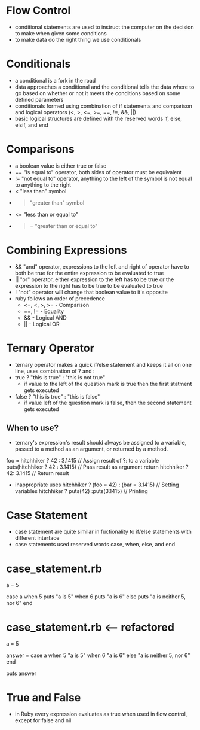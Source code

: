 # Flow Control
-  conditional statements are used to instruct the computer on the decision to make when given some conditions
- to make data do the right thing we use conditionals

# Conditionals
- a conditional is a fork in the road
- data approaches a conditional and the conditional tells the data where to go based on whether or not it meets the conditions based on some defined parameters
- conditionals formed using combination of if statements and comparison and logical operators (<, >, <=, >=, ==, !=, &&, ||)
- basic logical structures are defined with the reserved words if, else, elsif, and end

# Comparisons
-  a boolean value is either true or false
- == "is equal to" operator, both sides of operator must be equivalent
- != "not equal to" operator, anything to the left of the symbol is not equal to anything to the right
- < "less than" symbol
- > "greater than" symbol
- <= "less than or equal to"
- >= "greater than or equal to"

# Combining Expressions
- && "and" operator, expressions to the left and right of operator have to both be true for the entire expression to be evaluated to true
- || "or" operator, either expression to the left has to be true or the expression to the right has to be true to be evaluated to true
- ! "not" operator will change that boolean value to it's opposite
- ruby follows an order of precedence
  - <=, <, >, >= - Comparison
  - ==, != - Equality
  - && - Logical AND
  - || - Logical OR

# Ternary Operator
- ternary operator makes a quick if/else statement and keeps it all on one line, uses combination of ? and :
- true ? "this is true" : "this is not true"
  - if value to the left of the question mark is true then the first statment gets executed
- false ? "this is true" : "this is false"
  - if value left of the question mark is false, then the second statement gets executed
## When to use?
- ternary's expression's result should always be assigned to a variable, passed to a method as an argument, or returned by a method.

foo = hitchhiker ? 42 : 3.1415    // Assign result of ?: to a variable
puts(hitchhiker ? 42 : 3.1415)    // Pass result as argument
return hitchhiker ? 42: 3.1415    // Return result

- inappropriate uses
hitchhiker ? (foo = 42) : (bar = 3.1415) // Setting variables
hitchhiker ? puts(42) :puts(3.1415)      // Printing

# Case Statement
- case statement are quite similar in fuctionality to if/else statements with different interface
- case statements used reserved words case, when, else, and end
# case_statement.rb

a = 5

case a
when 5
  puts "a is 5"
when 6
  puts "a is 6"
else
  puts "a is neither 5, nor 6"
end

# case_statement.rb <-- refactored

a = 5

answer = case a
  when 5
    "a is 5"
  when 6
    "a is 6"
  else
    "a is neither 5, nor 6"
  end

puts answer

# True and False
- in Ruby every expression evaluates as true when used in flow control, except for false and nil